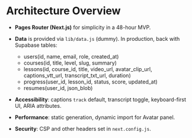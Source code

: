 
# Architecture Overview

- **Pages Router (Next.js)** for simplicity in a 48-hour MVP.
- **Data** is provided via `lib/data.js` (dummy). In production, back with Supabase tables:
  - users(id, name, email, role, created_at)
  - courses(id, title, level, slug, summary)
  - lessons(id, course_id, title, video_url, avatar_clip_url, captions_vtt_url, transcript_txt_url, duration)
  - progress(user_id, lesson_id, status, score, updated_at)
  - resumes(user_id, json_blob)

- **Accessibility**: captions `track` default, transcript toggle, keyboard-first UI, ARIA attributes.
- **Performance**: static generation, dynamic import for Avatar panel.
- **Security**: CSP and other headers set in `next.config.js`.
